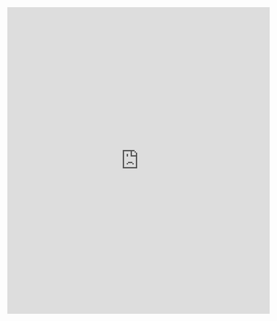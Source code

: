 <embed src="https://mkangquantum.github.io/files/cv.pdf" width="600" height="700" type='application/pdf'> 